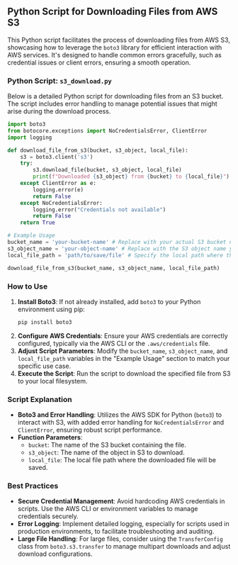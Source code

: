 ## Python Script for Downloading Files from AWS S3

This Python script facilitates the process of downloading files from AWS S3, showcasing how to leverage the `boto3` library for efficient interaction with AWS services. It's designed to handle common errors gracefully, such as credential issues or client errors, ensuring a smooth operation.

### Python Script: `s3_download.py`

Below is a detailed Python script for downloading files from an S3 bucket. The script includes error handling to manage potential issues that might arise during the download process.

```python
import boto3
from botocore.exceptions import NoCredentialsError, ClientError
import logging

def download_file_from_s3(bucket, s3_object, local_file):
    s3 = boto3.client('s3')
    try:
        s3.download_file(bucket, s3_object, local_file)
        print(f"Downloaded {s3_object} from {bucket} to {local_file}")
    except ClientError as e:
        logging.error(e)
        return False
    except NoCredentialsError:
        logging.error("Credentials not available")
        return False
    return True

# Example Usage
bucket_name = 'your-bucket-name' # Replace with your actual S3 bucket name
s3_object_name = 'your-object-name' # Replace with the S3 object name you wish to download
local_file_path = 'path/to/save/file' # Specify the local path where the file should be saved

download_file_from_s3(bucket_name, s3_object_name, local_file_path)
```

### How to Use

1. **Install Boto3**: If not already installed, add `boto3` to your Python environment using pip:
   ```bash
   pip install boto3
   ```
2. **Configure AWS Credentials**: Ensure your AWS credentials are correctly configured, typically via the AWS CLI or the `.aws/credentials` file.
3. **Adjust Script Parameters**: Modify the `bucket_name`, `s3_object_name`, and `local_file_path` variables in the "Example Usage" section to match your specific use case.
4. **Execute the Script**: Run the script to download the specified file from S3 to your local filesystem.

### Script Explanation

- **Boto3 and Error Handling**: Utilizes the AWS SDK for Python (`boto3`) to interact with S3, with added error handling for `NoCredentialsError` and `ClientError`, ensuring robust script performance.
- **Function Parameters**:
  - `bucket`: The name of the S3 bucket containing the file.
  - `s3_object`: The name of the object in S3 to download.
  - `local_file`: The local file path where the downloaded file will be saved.

### Best Practices

- **Secure Credential Management**: Avoid hardcoding AWS credentials in scripts. Use the AWS CLI or environment variables to manage credentials securely.
- **Error Logging**: Implement detailed logging, especially for scripts used in production environments, to facilitate troubleshooting and auditing.
- **Large File Handling**: For large files, consider using the `TransferConfig` class from `boto3.s3.transfer` to manage multipart downloads and adjust download configurations.
